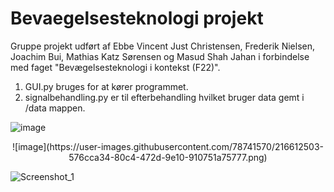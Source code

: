 # Bevaegelsesteknologi projekt
Gruppe projekt udført af Ebbe Vincent Just Christensen, Frederik Nielsen, Joachim Bui, Mathias Katz Sørensen og Masud Shah Jahan i forbindelse med faget "Bevægelsesteknologi i kontekst (F22)".

1. GUI.py bruges for at kører programmet.
2. signalbehandling.py er til efterbehandling hvilket bruger data gemt i /data mappen.

![image](https://user-images.githubusercontent.com/78741570/216612060-0044f03b-8b29-4786-bd1b-1447cb0b82ea.png)

<p align="center">
  ![image](https://user-images.githubusercontent.com/78741570/216612503-576cca34-80c4-472d-9e10-910751a75777.png)
  
  ![Screenshot_1](https://user-images.githubusercontent.com/78741570/216612718-60f68945-55c7-45d0-acc3-d4128d6881f4.png)
</p>


